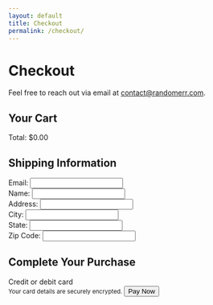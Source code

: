 ```yaml
---
layout: default
title: Checkout
permalink: /checkout/
---
```


# Checkout

Feel free to reach out via email at [contact@randomerr.com](mailto:contact@randomerr.com).

<link rel="stylesheet" href="{{ site.baseurl }}/assets/css/checkout.css" />
<link rel="stylesheet" href="{{ site.baseurl }}/assets/css/stripe.css" />
<script src="https://js.stripe.com/v3/"></script>

<main class="checkout-container">
  <section id="cart-summary">
    <h2>Your Cart</h2>
    <div id="cart-items">
      <!-- Cart items will be dynamically populated here -->
    </div>
    <div class="checkout-summary">
      <div id="cart-total">Total: $0.00</div>
    </div>
  </section>

  <section id="shipping-info">
    <h2>Shipping Information</h2>
    <form id="shipping-form">
      <div class="form-group">
        <label for="email">Email:</label>
        <input type="email" id="email" name="email" required>
      </div>
      <div class="form-group">
        <label for="name">Name:</label>
        <input type="text" id="name" name="name" required>
      </div>
      <div class="form-group">
        <label for="address">Address:</label>
        <input type="text" id="address" name="address" required>
      </div>
      <div class="form-group">
        <label for="city">City:</label>
        <input type="text" id="city" name="city" required>
      </div>
      <div class="form-group">
        <label for="state">State:</label>
        <input type="text" id="state" name="state" required>
      </div>
      <div class="form-group">
        <label for="zip">Zip Code:</label>
        <input type="text" id="zip" name="zip" required>
      </div>
    </form>
  </section>

  <section id="payment-info">
    <h2>Complete Your Purchase</h2>
    <form id="payment-form" aria-label="Payment Form">
      <label for="card-element" class="form-label">Credit or debit card</label>
      <div id="card-element" class="card-input"></div>
      <small id="card-help" class="form-text">Your card details are securely encrypted.</small>
      <button id="submit-button" aria-label="Pay Now">Pay Now</button>
      <div id="spinner" class="spinner hidden" aria-hidden="true"></div>
      <div id="payment-status" role="alert" aria-live="polite"></div>
    </form>
  </section>
</main>

<script src="{{ site.baseurl }}/assets/js/checkout.js"></script>
<script>
  document.addEventListener("DOMContentLoaded", () => {
    const stripe = Stripe("pk_test_51PulULDDaepf7cjiBCJQ4wxoptuvOfsdiJY6tvKxW3uXZsMUome7vfsIORlSEZiaG4q20ZLSqEMiBIuHi7Fsy9dP00nytmrtYb");
    const elements = stripe.elements();
    const card = elements.create("card");
    card.mount("#card-element");

    const form = document.getElementById("payment-form");
    const submitButton = document.getElementById("submit-button");
    const paymentStatus = document.getElementById("payment-status");

    form.addEventListener("submit", async (event) => {
      event.preventDefault();
      submitButton.disabled = true;
      paymentStatus.textContent = "";

      const cartTotal = document.getElementById("cart-total").textContent.replace("Total: $", "");
      const shippingDetails = {
        email: document.getElementById("email").value,
        name: document.getElementById("name").value,
        address: {
          line1: document.getElementById("address").value,
          city: document.getElementById("city").value,
          state: document.getElementById("state").value,
          postal_code: document.getElementById("zip").value
        }
      };

      if (!cartTotal || cartTotal <= 0) {
        alert("Your cart is empty.");
        submitButton.disabled = false;
        return;
      }

      try {
        const response = await fetch('https://backend-github-io.vercel.app/api/create-payment-intent', {
          method: 'POST',
          headers: {
            'Content-Type': 'application/json',
          },
          body: JSON.stringify({ amount: Math.round(cartTotal * 100), email: document.getElementById("email").value }),
        });

        const data = await response.json();
        const result = await stripe.confirmCardPayment(data.clientSecret, {
          payment_method: {
            card: card,
            billing_details: shippingDetails,
          },
        });

        if (result.error) {
          paymentStatus.textContent = result.error.message;
        } else {
          if (result.paymentIntent.status === 'succeeded') {
            paymentStatus.textContent = 'Payment succeeded!';
            clearCart();
            window.location.href = "https://m-cochran.github.io/Randomerr/thank-you/";
          }
        }
      } catch (error) {
        paymentStatus.textContent = 'Payment failed: ' + error.message;
      } finally {
        submitButton.disabled = false;
      }
    });

    function clearCart() {
      const cartItems = JSON.parse(localStorage.getItem('cartItems'));
      if (cartItems && cartItems.length > 0) {
        localStorage.setItem('purchasedItems', JSON.stringify(cartItems));
      }
      localStorage.removeItem('cartItems');
      document.getElementById("cart-items").innerHTML = "";
      document.getElementById("cart-total").textContent = "Total: $0.00";
    }
  });
</script>

